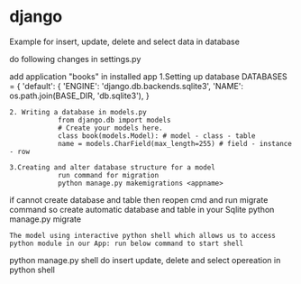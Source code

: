 # django
Example for insert, update, delete and select data in database

do following changes in settings.py

add application "books" in installed app
1.Setting up database
		DATABASES = {
		'default': {
		'ENGINE': 'django.db.backends.sqlite3',
		'NAME': os.path.join(BASE_DIR, 'db.sqlite3'),
		}

	2. Writing a database in models.py
				from django.db import models
				# Create your models here.
				class book(models.Model): # model - class - table
				name = models.CharField(max_length=255) # field - instance - row
				
	3.Creating and alter database structure for a model
				run command for migration
				python manage.py makemigrations <appname>
if cannot create database and table then reopen cmd and run migrate command so create automatic database and table in your Sqlite
	python manage.py migrate
	
	The model using interactive python shell which allows us to access python module in our App: run below command to start shell
python manage.py shell
do insert update, delete and select opereation in python shell

		
